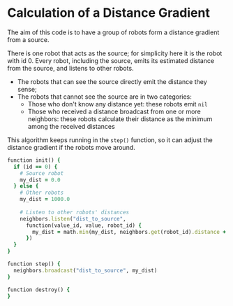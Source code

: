 # Calculation of a Distance Gradient

The aim of this code is to have a group of robots form a distance gradient from a source.

There is one robot that acts as the source; for simplicity here it is the robot with id 0. Every robot, including the source, emits its estimated distance from the source, and listens to other robots.
* The robots that can see the source directly emit the distance they sense;
* The robots that cannot see the source are in two categories:
  * Those who don't know any distance yet: these robots emit `nil`
  * Those who received a distance broadcast from one or more neighbors: these robots calculate their distance as the minimum among the received distances

This algorithm keeps running in the `step()` function, so it can adjust the distance gradient if the robots move around.

```ruby
function init() {
  if (id == 0) {
    # Source robot
    my_dist = 0.0
  } else {
    # Other robots
    my_dist = 1000.0
    
    # Listen to other robots' distances
    neighbors.listen("dist_to_source",
      function(value_id, value, robot_id) {
        my_dist = math.min(my_dist, neighbors.get(robot_id).distance + value)
      })
  }
}

function step() {
  neighbors.broadcast("dist_to_source", my_dist)
}

function destroy() {
}
```
